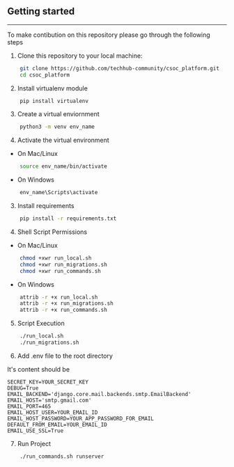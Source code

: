 ## Getting started
<hr>
<p> To make contibution on this repository please go through the following steps</p>

<!-- 1. Fork this repository. -->

1. Clone this repository to your local machine:

```bash
    git clone https://github.com/techhub-community/csoc_platform.git
    cd csoc_platform
```

2. Install virtualenv module

```bash
    pip install virtualenv
```

3. Create a virtual enviornment

```bash
    python3 -m venv env_name
```

4. Activate the virtual environment
- On Mac/Linux

```bash
    source env_name/bin/activate
```

- On Windows

```bash
    env_name\Scripts\activate
```

3. Install requirements

```bash
    pip install -r requirements.txt
```

4. Shell Script Permissions
- On Mac/Linux

```bash
    chmod +xwr run_local.sh
    chmod +xwr run_migrations.sh
    chmod +xwr run_commands.sh
```

- On Windows

```bash
    attrib -r +x run_local.sh
    attrib -r +x run_migrations.sh
    attrib -r +x run_commands.sh 
```

5. Script Execution

```bash
    ./run_local.sh
    ./run_migrations.sh
```

6. Add .env file to the root directory

It's content should be 
```
SECRET_KEY=YOUR_SECRET_KEY
DEBUG=True
EMAIL_BACKEND='django.core.mail.backends.smtp.EmailBackend'
EMAIL_HOST='smtp.gmail.com'
EMAIL_PORT=465
EMAIL_HOST_USER=YOUR_EMAIL_ID
EMAIL_HOST_PASSWORD=YOUR_APP_PASSWORD_FOR_EMAIL
DEFAULT_FROM_EMAIL=YOUR_EMAIL_ID
EMAIL_USE_SSL=True
```

7. Run Project

```bash
    ./run_commands.sh runserver
```